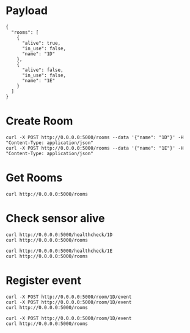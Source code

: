 # Payload

    {
      "rooms": [
        {
          "alive": true,
          "in_use": false,
          "name": "1D"
        },
        {
          "alive": false,
          "in_use": false,
          "name": "1E"
        }
      ]
    }

# Create Room

    curl -X POST http://0.0.0.0:5000/rooms --data '{"name": "1D"}' -H "Content-Type: application/json"
    curl -X POST http://0.0.0.0:5000/rooms --data '{"name": "1E"}' -H "Content-Type: application/json"

# Get Rooms

    curl http://0.0.0.0:5000/rooms

# Check sensor alive

    curl http://0.0.0.0:5000/healthcheck/1D
    curl http://0.0.0.0:5000/rooms

    curl http://0.0.0.0:5000/healthcheck/1E
    curl http://0.0.0.0:5000/rooms

# Register event

    curl -X POST http://0.0.0.0:5000/room/1D/event
    curl -X POST http://0.0.0.0:5000/room/1D/event
    curl http://0.0.0.0:5000/rooms

    curl -X POST http://0.0.0.0:5000/room/1D/event
    curl http://0.0.0.0:5000/rooms

